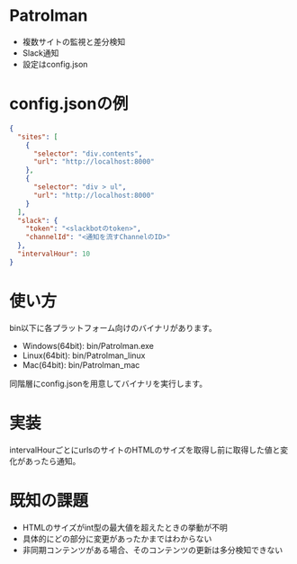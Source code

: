 # Patrolman
- 複数サイトの監視と差分検知
- Slack通知
- 設定はconfig.json

# config.jsonの例
```json
{
  "sites": [
    {
      "selector": "div.contents",
      "url": "http://localhost:8000"
    },
    {
      "selector": "div > ul",
      "url": "http://localhost:8000"
    }
  ],
  "slack": {
    "token": "<slackbotのtoken>",
    "channelId": "<通知を流すChannelのID>"
  },
  "intervalHour": 10
}
```

# 使い方
bin以下に各プラットフォーム向けのバイナリがあります。

- Windows(64bit): bin/Patrolman.exe
- Linux(64bit): bin/Patrolman_linux
- Mac(64bit): bin/Patrolman_mac

同階層にconfig.jsonを用意してバイナリを実行します。

# 実装
intervalHourごとにurlsのサイトのHTMLのサイズを取得し前に取得した値と変化があったら通知。

# 既知の課題
- HTMLのサイズがint型の最大値を超えたときの挙動が不明
- 具体的にどの部分に変更があったかまではわからない
- 非同期コンテンツがある場合、そのコンテンツの更新は多分検知できない
